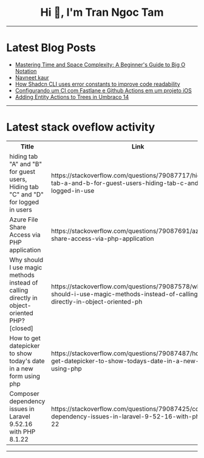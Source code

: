 <h1 align="center">Hi 👋, I'm Tran Ngoc Tam</h1>

---

# Latest Blog Posts 
<!-- BLOG-POST-LIST:START -->
- [Mastering Time and Space Complexity: A Beginner&#39;s Guide to Big O Notation](https://dev.to/emmanuelayinde/mastering-time-and-space-complexity-a-beginners-guide-to-big-o-notation-33ae)
- [Navneet kaur](https://dev.to/navneet_dhillon_9ff83d7f8/navneet-kaur-3675)
- [How Shadcn CLI uses error constants to improve code readability](https://dev.to/thinkthroo/how-shadcn-cli-uses-error-constants-to-improve-code-readability-1177)
- [Configurando um CI com Fastlane e Github Actions em um projeto iOS](https://dev.to/lys/configurando-um-ci-com-fastlane-e-github-actions-em-um-projeto-ios-7p5)
- [Adding Entity Actions to Trees in Umbraco 14](https://dev.to/yinzy00/adding-entity-actions-to-trees-in-umbraco-14-2ao9)
<!-- BLOG-POST-LIST:END -->

---

# Latest stack oveflow activity
<table>
  <tr><th>Title</th><th>Link</th></tr>
  <!-- STACKOVERFLOW:START --><tr><td>hiding tab &quot;A&quot; and &quot;B&quot; for guest users, Hiding tab &quot;C&quot; and &quot;D&quot; for logged in users</td><td>https://stackoverflow.com/questions/79087717/hiding-tab-a-and-b-for-guest-users-hiding-tab-c-and-d-for-logged-in-use</td></tr><tr><td>Azure File Share Access via PHP application</td><td>https://stackoverflow.com/questions/79087691/azure-file-share-access-via-php-application</td></tr><tr><td>Why should I use magic methods instead of calling directly in object-oriented PHP? [closed]</td><td>https://stackoverflow.com/questions/79087578/why-should-i-use-magic-methods-instead-of-calling-directly-in-object-oriented-ph</td></tr><tr><td>How to get datepicker to show today&#39;s date in a new form using php</td><td>https://stackoverflow.com/questions/79087487/how-to-get-datepicker-to-show-todays-date-in-a-new-form-using-php</td></tr><tr><td>Composer dependency issues in Laravel 9.52.16 with PHP 8.1.22</td><td>https://stackoverflow.com/questions/79087425/composer-dependency-issues-in-laravel-9-52-16-with-php-8-1-22</td></tr><!-- STACKOVERFLOW:END -->
</table>

---


